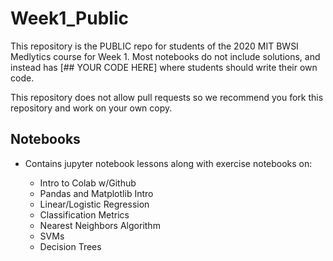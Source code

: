 # Week1_Public

This repository is the PUBLIC repo for students of the 2020 MIT BWSI Medlytics course for Week 1. Most notebooks do not include solutions, and instead has [## YOUR CODE HERE] where students should write their own code.

This repository does not allow pull requests so we recommend you fork this repository and work on your own copy.

## Notebooks

- Contains jupyter notebook lessons along with exercise notebooks on:

   * Intro to Colab w/Github
   * Pandas and Matplotlib Intro
   * Linear/Logistic Regression
   * Classification Metrics
   * Nearest Neighbors Algorithm
   * SVMs
   * Decision Trees